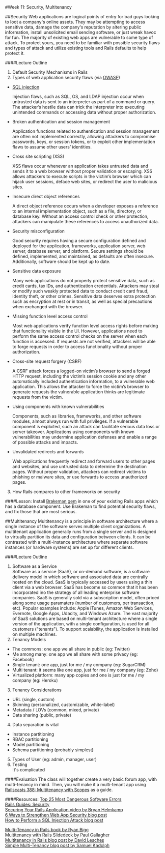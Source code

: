 #Week 11: Security, Multitenancy


##Security
Web applications are logical points of entry for bad guys looking to loot a company's online assets. They may be attempting to access sensitive data, damage the company's reputation by altering public information, install unsolicited email sending software, or just wreak havoc for fun. The majority of existing web apps are vulnerable to some type of attack. To protect yours, you need to be familiar with possible security flaws and types of attack and utilize existing tools and Rails defaults to help protect it.


####Lecture Outline
1. Default Security Mechanisms in Rails
2. Types of web application security flaws (via [OWASP](https://www.owasp.org/index.php/Category:OWASP_Top_Ten_Project))<br>
- [SQL injection](http://rails-sqli.org/)<br>
		<p>Injection flaws, such as SQL, OS, and LDAP injection occur when untrusted data is sent to an interpreter as part of a command or query. The attacker’s hostile data can trick the interpreter into executing unintended commands or accessing data without proper authorization.</p>
- Broken authentication and session management<br>
		<p>Application functions related to authentication and session management are often not implemented correctly, allowing attackers to compromise passwords, keys, or session tokens, or to exploit other implementation flaws to assume other users’ identities.</p>
- Cross site scripting (XSS)<br>
		<p>XSS flaws occur whenever an application takes untrusted data and sends it to a web browser without proper validation or escaping. XSS allows attackers to execute scripts in the victim’s browser which can hijack user sessions, deface web sites, or redirect the user to malicious sites.</p>
- Insecure direct object references<br>
		<p>A direct object reference occurs when a developer exposes a reference to an internal implementation object, such as a file, directory, or database key. Without an access control check or other protection, attackers can manipulate these references to access unauthorized data.</p>
- Security misconfiguration<br>
		<p>Good security requires having a secure configuration defined and deployed for the application, frameworks, application server, web server, database server, and platform. Secure settings should be defined, implemented, and maintained, as defaults are often insecure. Additionally, software should be kept up to date.</p>
- Sensitive data exposure<br>
		<p>Many web applications do not properly protect sensitive data, such as credit cards, tax IDs, and authentication credentials. Attackers may steal or modify such weakly protected data to conduct credit card fraud, identity theft, or other crimes. Sensitive data deserves extra protection such as encryption at rest or in transit, as well as special precautions when exchanged with the browser.</p>
- Missing function level access control<br>
		<p>Most web applications verify function level access rights before making that functionality visible in the UI. However, applications need to perform the same access control checks on the server when each function is accessed. If requests are not verified, attackers will be able to forge requests in order to access functionality without proper authorization.</p>
- Cross-site request forgery (CSRF)<br>
		<p>A CSRF attack forces a logged-on victim’s browser to send a forged HTTP request, including the victim’s session cookie and any other automatically included authentication information, to a vulnerable web application. This allows the attacker to force the victim’s browser to generate requests the vulnerable application thinks are legitimate requests from the victim.</p>
- Using components with known vulnerabilities<br>
		<p>Components, such as libraries, frameworks, and other software modules, almost always run with full privileges. If a vulnerable component is exploited, such an attack can facilitate serious data loss or server takeover. Applications using components with known vulnerabilities may undermine application defenses and enable a range of possible attacks and impacts.</p>
- Unvalidated redirects and forwards<br>
		<p>Web applications frequently redirect and forward users to other pages and websites, and use untrusted data to determine the destination pages. Without proper validation, attackers can redirect victims to phishing or malware sites, or use forwards to access unauthorized pages.</p>
3. How Rails compares to other frameworks on security


####Lesson:
Install [Brakeman gem](https://github.com/presidentbeef/brakeman) in one of your existing Rails apps which has a database component. Use Brakeman to find potential security flaws, and fix those that are most serious.


##Multitenancy
Multitenancy is a principle in software architecture where a single instance of the software serves multiple client organizations. A multitenant application generally runs from a single server and is designed to virtually partition its data and configuration between clients. It can be contrasted with a multi-instance architecture where separate software instances (or hardware systems) are set up for different clients.


####Lecture Outline
1. Software as a Service<br>
	Software as a service (SaaS), or on-demand software, is a software delivery model in which software and associated data are centrally hosted on the cloud. SaaS is typically accessed by users using a thin client via a web browser. SaaS has become so common that it has been incorporated ino the strategy of all leading enterprise software companies. SaaS is generally sold via a subscription model, often priced along some usage paramaters (number of customers, per transaction, etc). Popular examples include: Apple iTunes, Amazon Web Services, Evernote, Google Apps, Udacity, and Windows Azure. The vast majority of SaaS solutions are based on multi-tenant architecture where a single version of the application, with a single configuration, is used for all customers ("tenants"). To support scalability, the application is installed on multiple machines.
2. Tenancy Models<br>
- The commons: one app we all share in public (eg: Twitter)<br>
- Me among many: one app we all share with some privacy (eg: Facebook)<br>
- Single tenant: one app, just for me / my company (eg: SugarCRM)<br>
- Multi tenant: it seems like one app, just for me / my company (eg: Zoho)<br>
- Virtualized platform: many app copies and one is just for me / my company (eg: Heroku)<br>
3. Tenancy Considerations<br>
- URL (single, custom)<br>
- Skinning (personalized, customizable, white-label)<br>
- Metadata / LOVs (common, mixed, private)<br>
- Data sharing (public, private)<br>
4. Data separation is vital<br>
- Instance partitioning<br>
- RBAC partitioning<br>
- Model partitioning<br>
- Schema partitioning (probably simplest) <br>
5. Types of User (eg: admin, manager, user)
8. Testing<br>
	It's complicated



####Evaluation
The class will together create a very basic forum app, with multi-tenancy in mind. Then, you will make it a multi-tenant app using [Railscasts 388: Multitenancy with Scopes](http://railscasts.com/episodes/388-multitenancy-with-scopes) as a guide.


####Resources:
[Top 25 Most Dangerous Software Errors](http://www.sans.org/top25-software-errors/)<br>
[Rails Guides: Security](http://guides.rubyonrails.org/security.html)<br>
[Securing Your Rails Application video by Bryan Helmkamp](http://vimeo.com/user10782831/review/63766689/c9d79accd1)<br>
[6 Ways to Strengthen Web App Security blog post](http://www.informationweek.com/security/application-security/6-ways-to-strengthen-web-app-security/240006962)<br>
[How to Perform a SQL Injection Attack blog post](http://www.lokisec.com/?p=308)<br>

[Multi-Tenancy in Rails book by Ryan Bigg](https://leanpub.com/multi-tenancy-rails)<br>
[Multitenancy with Rails Slidedeck by Paul Gallagher](http://www.slideshare.net/tardate/multitenancy-with-rails)<br>
[Multitenancy in Rails blog post by David Lesches](http://davidlesches.com/blog/multitenancy-in-rails)<br>
[Simple Multi-Tenancy blog post by Samuel Kadolph](http://samuel.kadolph.com/2010/12/simple-rails-multi-tenancy/)<br>

